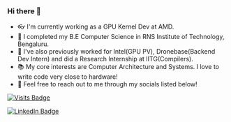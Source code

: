 ### Hi there 👋

<!--
**G-Aswin/G-Aswin** is a ✨ _special_ ✨ repository because its `README.md` (this file) appears on your GitHub profile.
Here are some ideas to get you started:

[![Aswin's GitHub stats](https://github-readme-stats.vercel.app/api?username=G-Aswin)](https://github.com/G-Aswin/github-readme-stats)
-->

- 👓 I'm currently working as a GPU Kernel Dev at AMD.
- 🏫 I completed my B.E Computer Science in RNS Institute of Technology, Bengaluru.
- 🔭 I've also previously worked for Intel(GPU PV), Dronebase(Backend Dev Intern) and did a Research Internship at IITG(Compilers).
- 📚 My core interests are Computer Architecture and Systems. I love to write code very close to hardware!
- 👯 Feel free to reach out to me through my socials listed below!

[![Visits Badge](https://badges.pufler.dev/visits/G-Aswin/G-Aswin)](https://g-aswin.github.io)
<!-- [![Twitter Badge](https://img.shields.io/badge/Twitter-Profile-informational?style=flat&logo=twitter&logoColor=white&color=1CA2F1)](https://twitter.com/BraydonCoyer) -->
[![LinkedIn Badge](https://img.shields.io/badge/LinkedIn-Profile-informational?style=flat&logo=linkedin&logoColor=white&color=0D76A8)](https://www.linkedin.com/in/g-aswin/)
<!-- [![CodePen Badge](https://img.shields.io/badge/CodePen-Profile-informational?style=flat&logo=codepen&logoColor=white&color=black)](https://codepen.io/braydoncoyer) -->

